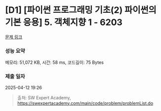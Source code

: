 # [D1] [파이썬 프로그래밍 기초(2) 파이썬의 기본 응용] 5. 객체지향 1 - 6203 

[문제 링크](https://swexpertacademy.com/main/code/problem/problemDetail.do?contestProbId=AWcUzTD64fcDFAU4) 

### 성능 요약

메모리: 51,072 KB, 시간: 58 ms, 코드길이: 75 Bytes

### 제출 일자

2025-04-12 19:26



> 출처: SW Expert Academy, https://swexpertacademy.com/main/code/problem/problemList.do